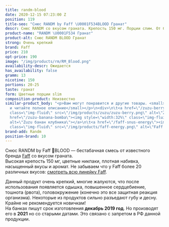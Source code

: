 ```yaml
---
title: randm-blood
date: 2020-12-15 07:23:00 Z
position: 119
title-seo: "Снюс RANDM by Faff \U0001F534BLOOD Гранат"
descr: Снюс RANDM со вкусом граната. Крепость 150 мг. Порции слим. От бренда Faff.
product-name: "RANDM \U0001F534 Гранат"
product-alt: Снюс RANDM BLOOD Гранат
strong: Очень крепкий
brand: Faff
price: 210
opt-price: 190
image: "/img/products/rm/RM_Blood.png"
availability-descr: Ожидается
has_availability: false
gramm: 13
nicotine: 150
portions: 20-25
taste: гранат
form: Цветные порции slim
composition-product: Неизвестно
similar-product_body: "<p>Вам могут понравится и другие товары. <small>Жмите на картинки
  и читайте полное описание</small></p>\n<div>\n\t<a href=\"/zuzu-berry\"><img style=\"width:32%\"
  class=\"img-fluid\" src=\"/img/products/zuzu/zuzu-berry.png\" alt=\"Zuzu berry\"></a>\n\t<a
  href=\"/zuzu-banana-bomba\"><img style=\"width:32%\" class=\"img-fluid\" src=\"/img/products/zuzu/zuzu-bannana.png\"
  alt=\"Zuzu банан клубника\"></a>\n\t<a href=\"/faff-snus-energy\"><img style=\"width:32%\"
  class=\"img-fluid\" src=\"/img/products/faff-energy.png\" alt=\"Faff Energy снюс\"></a>\n</div>"
brand-add: Randm
position-brand: 10
---
```


Снюс RANDM by Faff 🔴BLOOD — бестабачная смесь от известного бренда [Faff](/faff) со вкусом граната.<br>
Высокая крепость 150 мг, цветные никпаки, плотная набивка, насыщенный вкусы и аромат.
Не забываем что у Faff более 20 различных вкусов: [смотреть всю линейку Faff](/faff).

Данный продукт очень крепкий, многие жалуются, что после использования появляется одышка, повышенное сердцебиение, тошнота (рвота), головокружение (конечно это все защитная реакция организма). Некоторые из продуктов сильно разъедают губу и десну. Крайне не рекомендуется новичкам!<br>
На банках пишут срок изготовления **декабрь 2019 год**. Но производят его в **2021** но со старыми датами. Это связано с запретом в РФ данной продукции.